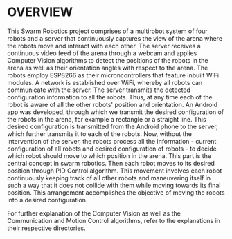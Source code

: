 # OVERVIEW

This Swarm Robotics project comprises of a multirobot system of four robots and a server that continuously captures the view of the arena where the robots move and interact with each other. The server receives a continuous video feed of the arena through a webcam and applies Computer Vision algorithms to detect the positions of the robots in the arena as well as their orientation angles with respect to the arena. The robots employ ESP8266 as their microncontrollers that feature inbuilt WiFi modules. A network is established over WiFi, whereby all robots can communicate with the server. The server transmits the detected configuration information to all the robots. Thus, at any time each of the robot is aware of all the other robots' position and orientation. An Android app was developed, through which we transmit the desired configuration of the robots in the arena, for example a rectangle or a straight line. This desired configuration is transmitted from the Android phone to the server, which further transmits it to each of the robots. Now, without the intervention of the server, the robots process all the information - current configuration of all robots and desired configuration of robots - to decide which robot should move to which position in the arena. This part is the central concept in swarm robotics. Then each robot moves to its desired position through PID Control algorithm. This movement involves each robot continuously keeping track of all other robots and maneuvering itself in such a way that it does not collide with them while moving towards its final position. This arrangement accomplishes the objective of moving the robots into a desired configuration.

For further explanation of the Computer Vision as well as the Communication and Motion Control algorithms, refer to the explanations in their respective directories.
